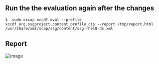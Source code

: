 ## Run the the evaluation again after the changes
	$  sudo oscap xccdf eval --profile xccdf_org.ssgproject.content_profile_cis --report /tmp/report.html /usr/share/xml/scap/ssg/content/ssg-rhel8-ds.xml

 ## Report
![image](https://github.com/Aththas/Configure-RHEL-for-CIS-Benchmark/assets/121440481/6383652d-5605-4f5e-bdbf-038f1e6ccf3a)
